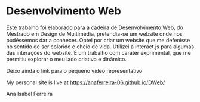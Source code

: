 # Desenvolvimento Web

Este trabalho foi elaborado para a cadeira de Desenvolvimento Web, do Mestrado em Design de Multimédia, pretendia-se um website onde nos pudéssemos dar a conhecer.
Optei por criar um website que me defenisse no sentido de ser colorido e cheio de vida. Utilizei a interact.js para algumas das interações do website.
É um trabalho com caratér exprimental, que me permitiu explorar o meu lado criativo e dinâmico.

Deixo ainda o link para o pequeno video representativo

My personal site is live at https://anaferreira-06.github.io/DWeb/


Ana Isabel Ferreira 


